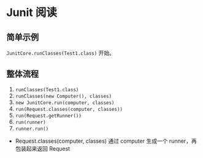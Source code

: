 # Junit 阅读

## 简单示例

`JunitCore.runClasses(Test1.class)` 开始。

## 整体流程

1. `runClasses(Test1.class)`
2. `runClasses(new Computer(), classes)`
3. `new JunitCore.run(computer, classes)`
4. `run(Request.classes(computer, classes))`
5. `run(Request.getRunner())`
6. `run(runner)`
7. `runner.run()`

- Request.classes(computer, classes)
    通过 computer 生成一个 runner，再包装起来返回 Request



